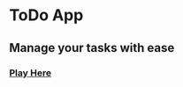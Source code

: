 # ToDo App
## Manage your tasks with ease

### [Play Here](https://arshalsoren-todo-app.netlify.app/)